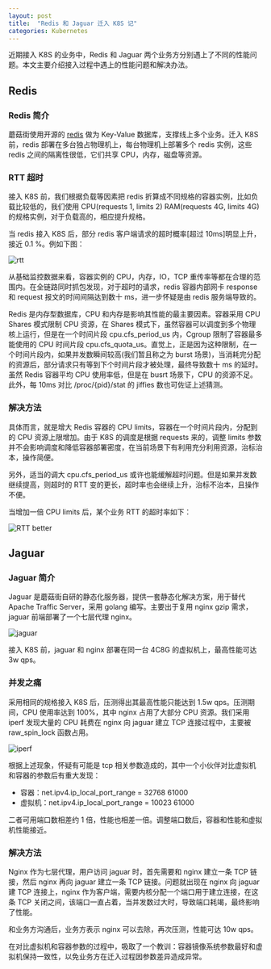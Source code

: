 ```yaml
---
layout: post
title:  "Redis 和 Jaguar 迁入 K8S 记"
categories: Kubernetes
---
```


近期接入 K8S 的业务中，Redis 和 Jaguar 两个业务方分别遇上了不同的性能问题。本文主要介绍接入过程中遇上的性能问题和解决办法。

## Redis

### Redis 简介

蘑菇街使用开源的 [redis](https://redis.io) 做为 Key-Value 数据库，支撑线上多个业务。迁入 K8S 前，redis 部署在多台独占物理机上，每台物理机上部署多个 redis 实例，这些 redis 之间的隔离性很低，它们共享 CPU，内存，磁盘等资源。

### RTT 超时

接入 K8S 前，我们根据负载等因素把 redis 折算成不同规格的容器实例，比如负载比较低的，我们使用 CPU(requests 1, limits 2) RAM(requests 4G, limits 4G) 的规格实例，对于负载高的，相应提升规格。

当 redis 接入 K8S 后，部分 redis 客户端请求的超时概率[超过 10ms]明显上升，接近 0.1 %。例如下图：

![rtt](http://7xp2eu.com1.z0.glb.clouddn.com/rtttimeout.png)

从基础监控数据来看，容器实例的 CPU，内存，IO，TCP 重传率等都在合理的范围内。在全链路同时抓包发现，对于超时的请求，redis 容器内部网卡 response 和 request 报文的时间间隔达到数十 ms，进一步怀疑是由 redis 服务端导致的。

Redis 是内存型数据库，CPU 和内存是影响其性能的最主要因素。容器采用 CPU Shares 模式限制 CPU 资源，在 Shares 模式下，虽然容器可以调度到多个物理核上运行，但是在一个时间片段 cpu.cfs\_period\_us 内，Cgroup 限制了容器最多能使用的 CPU 时间片段 cpu.cfs\_quota\_us。直觉上，正是因为这种限制，在一个时间片段内，如果并发数瞬间较高(我们暂且称之为 burst 场景)，当消耗完分配的资源后，部分请求只有等到下个时间片段才被处理，最终导致数十 ms 的延时。虽然 Redis 容器平均 CPU 使用率低，但是在 busrt 场景下，CPU 的资源不足。此外，每 10ms 对比 /proc/{pid}/stat 的 jiffies 数也可佐证上述猜测。

### 解决方法

具体而言，就是增大 Redis 容器的 CPU limits，容器在一个时间片段内，分配到的 CPU 资源上限增加。由于 K8S 的调度是根据 requests 来的，调整 limits 参数并不会影响调度和降低容器部署密度，在当前场景下有利用充分利用资源，治标治本，操作简便。

另外，适当的调大 cpu.cfs\_period\_us 或许也能缓解超时问题。但是如果并发数继续提高，则超时的 RTT 变的更长，超时率也会继续上升，治标不治本，且操作不便。

当增加一倍 CPU limits 后，某个业务 RTT 的超时率如下：

![RTT better](http://7xp2eu.com1.z0.glb.clouddn.com/rttbetter.png)


## Jaguar

### Jaguar 简介

Jaguar 是蘑菇街自研的静态化服务器，提供一套静态化解决方案，用于替代 Apache Traffic Server，采用 golang 编写。主要出于复用 nginx gzip 需求，jaguar 前端部署了一个七层代理 nginx。

![jaguar](http://7xp2eu.com1.z0.glb.clouddn.com/jaguar%20deployment.png)

接入 K8S 前，jaguar 和 nginx 部署在同一台 4C8G 的虚拟机上，最高性能可达 3w qps。

### 并发之痛

采用相同的规格接入 K8S 后，压测得出其最高性能只能达到 1.5w qps。压测期间，CPU 使用率达到 100%，其中 nginx 占用了大部分 CPU 资源。我们采用 iperf 发现大量的 CPU 耗费在 nginx 向 jaguar 建立 TCP 连接过程中，主要被 raw\_spin\_lock 函数占用。

![iperf](http://7xp2eu.com1.z0.glb.clouddn.com/nginx_iperf.png) 

根据上述现象，怀疑有可能是 tcp 相关参数造成的，其中一个小伙伴对比虚拟机和容器的参数后有重大发现：

- 容器：net.ipv4.ip\_local\_port\_range = 32768 61000
- 虚拟机：net.ipv4.ip\_local\_port\_range = 10023 61000

二者可用端口数相差约 1 倍，性能也相差一倍。调整端口数后，容器和性能和虚拟机性能接近。

### 解决方法

Nginx 作为七层代理，用户访问 jaguar 时，首先需要和 nginx 建立一条 TCP 链接，然后 nginx 再向 jaguar 建立一条 TCP 链接。问题就出现在 nginx 向 jaguar 建 TCP 连接上，nginx 作为客户端，需要内核分配一个端口用于建立连接，在这条 TCP 关闭之间，该端口一直占着，当并发数过大时，导致端口耗竭，最终影响了性能。

和业务方沟通后，业务方表示 nginx 可以去除，再次压测，性能可达 10w qps。

在对比虚拟机和容器参数的过程中，吸取了一个教训：容器镜像系统参数最好和虚拟机保持一致性，以免业务方在迁入过程因参数差异造成异常。
